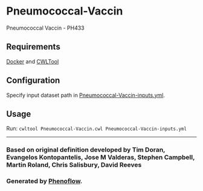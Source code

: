 # Pneumococcal-Vaccin

Pneumococcal Vaccin - PH433

## Requirements

[Docker](https://docs.docker.com/install/) and [CWLTool](https://github.com/common-workflow-language/cwltool#install)

## Configuration

Specify input dataset path in [Pneumococcal-Vaccin-inputs.yml](Pneumococcal-Vaccin-inputs.yml).

## Usage

Run: `cwltool Pneumococcal-Vaccin.cwl Pneumococcal-Vaccin-inputs.yml`

***

### Based on original definition developed by Tim Doran, Evangelos Kontopantelis, Jose M Valderas, Stephen Campbell, Martin Roland, Chris Salisbury, David Reeves
### Generated by [Phenoflow](https://kclhi.org/phenoflow).

